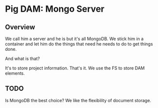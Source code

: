 # Pig DAM: Mongo Server

## Overview

We call him a server and he is but it's all MongoDB. We stick him in a container and let him do the things that need he needs to do to get things done.

And what is that?

It's to store project information. That's it. We use the FS to store DAM elements.

## TODO
Is MongoDB the best choice?  We like the flexibility of document storage. 
